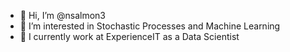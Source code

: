 - 👋 Hi, I’m @nsalmon3
- 👀 I’m interested in Stochastic Processes and Machine Learning
- 🌱 I currently work at ExperienceIT as a Data Scientist
